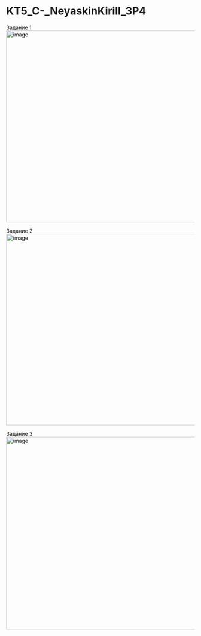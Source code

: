 # KT5_C-_NeyaskinKirill_3P4
Задание 1
<img width="976" height="513" alt="image" src="https://github.com/user-attachments/assets/fccbe0f7-00f7-457b-8755-2a3c2e6abedc" />



Задание 2
<img width="979" height="512" alt="image" src="https://github.com/user-attachments/assets/46f7256a-fedd-4293-b2e8-2e83140a19ba" />



Задание 3
<img width="979" height="516" alt="image" src="https://github.com/user-attachments/assets/149689a1-f5cb-4ead-8783-b78f2c2d463b" />
